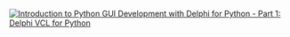 [![Introduction to Python GUI Development with Delphi for Python - Part 1: Delphi VCL for Python](https://img.youtube.com/vi/m0r80fxZWPI/0.jpg)](https://www.youtube.com/watch?v=m0r80fxZWPI)